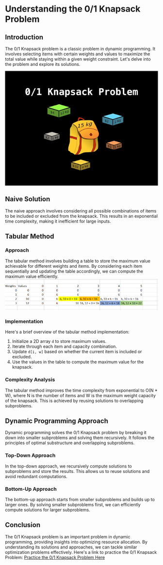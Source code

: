 # Understanding the 0/1 Knapsack Problem

## Introduction
The 0/1 Knapsack problem is a classic problem in dynamic programming. It involves selecting items with certain weights and values to maximize the total value while staying within a given weight constraint. Let's delve into the problem and explore its solutions.


![0/1 KnapSack Bag Picture](knapsackbag.jpg)

## Naive Solution
The naive approach involves considering all possible combinations of items to be included or excluded from the knapsack. This results in an exponential time complexity, making it inefficient for large inputs.

## Tabular Method
### Approach
The tabular method involves building a table to store the maximum value achievable for different weights and items. By considering each item sequentially and updating the table accordingly, we can compute the maximum value efficiently.
![tabular method](tabular.png)
### Implementation
Here's a brief overview of the tabular method implementation:
1. Initialize a 2D array `d` to store maximum values.
2. Iterate through each item and capacity combination.
3. Update `d[i, w]` based on whether the current item is included or excluded.
4. Use the values in the table to compute the maximum value for the knapsack.

### Complexity Analysis
The tabular method improves the time complexity from exponential to O(N * W), where N is the number of items and W is the maximum weight capacity of the knapsack. This is achieved by reusing solutions to overlapping subproblems.

## Dynamic Programming Approach
Dynamic programming solves the 0/1 Knapsack problem by breaking it down into smaller subproblems and solving them recursively. It follows the principles of optimal substructure and overlapping subproblems.

### Top-Down Approach
In the top-down approach, we recursively compute solutions to subproblems and store the results. This allows us to reuse solutions and avoid redundant computations.

### Bottom-Up Approach
The bottom-up approach starts from smaller subproblems and builds up to larger ones. By solving smaller subproblems first, we can efficiently compute solutions for larger subproblems.

## Conclusion
The 0/1 Knapsack problem is an important problem in dynamic programming, providing insights into optimizing resource allocation. By understanding its solutions and approaches, we can tackle similar optimization problems effectively.
Here's a link to practice the 0/1 Knapsack Problem:
[Practice the 0/1 Knapsack Problem Here](https://www.geeksforgeeks.org/problems/0-1-knapsack-problem0945/1)

